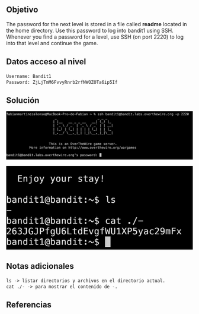 ## Objetivo
The password for the next level is stored in a file called **readme** located in the home directory. Use this password to log into bandit1 using SSH. Whenever you find a password for a level, use SSH (on port 2220) to log into that level and continue the game.

## Datos  acceso al nivel
```
Username: Bandit1
Password: ZjLjTmM6FvvyRnrb2rfNWOZOTa6ip5If
```
## Solución
![RetoBandit1](/imagenes/Bandit1(1).png)

![RetoBandit1](/imagenes/Bandit1(2).png)
## Notas adicionales
```
ls -> listar directorios y archivos en el directorio actual.
cat ./- -> para mostrar el contenido de -.
```
## Referencias
